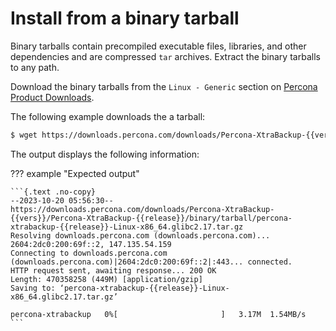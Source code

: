 # Install from a binary tarball

Binary tarballs contain precompiled executable files, libraries, and other dependencies and are
compressed `tar` archives. Extract the binary tarballs to any path.

Download the binary tarballs from the `Linux - Generic` section on [Percona Product Downloads].

The following example downloads the a tarball:

```{.bash data-prompt="$"}
$ wget https://downloads.percona.com/downloads/Percona-XtraBackup-{{vers}}/Percona-XtraBackup-{{release}}/binary/tarball/percona-xtrabackup-{{release}}-Linux-x86_64.glibc2.28.tar.gz
```

The output displays the following information:

??? example "Expected output"

    ```{.text .no-copy}
    --2023-10-20 05:56:30--  https://downloads.percona.com/downloads/Percona-XtraBackup-{{vers}}/Percona-XtraBackup-{{release}}/binary/tarball/percona-xtrabackup-{{release}}-Linux-x86_64.glibc2.17.tar.gz
    Resolving downloads.percona.com (downloads.percona.com)... 2604:2dc0:200:69f::2, 147.135.54.159
    Connecting to downloads.percona.com (downloads.percona.com)|2604:2dc0:200:69f::2|:443... connected.
    HTTP request sent, awaiting response... 200 OK
    Length: 470358258 (449M) [application/gzip]
    Saving to: ‘percona-xtrabackup-{{release}}-Linux-x86_64.glibc2.17.tar.gz’

    percona-xtrabackup   0%[                       ]   3.17M  1.54MB/s
    ```

[Percona Product Downloads]: https://www.percona.com/downloads/
